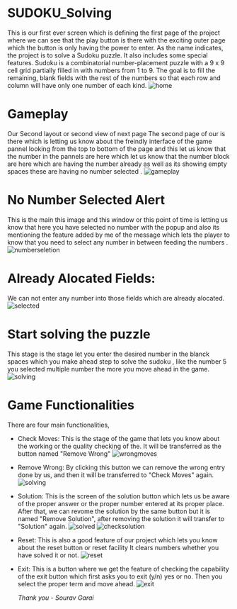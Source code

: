 # SUDOKU_Solving
This is our first ever screen which is defining the first page of the project where we can see that the play button is there with the exciting outer page which the button is only having the power to enter.
As the name indicates, the project is to solve a Sudoku puzzle. It also includes some special features. 
Sudoku is a combinatorial number-placement puzzle with a 9 x 9 cell grid partially filled in with numbers from 1 to 9. The goal is to fill the remaining, blank fields with the rest of the numbers so that each row and column will have only one number of each kind.
![home](https://github.com/Garaisourav12/SUDOKU_Solving/assets/101336956/5f52abbd-6000-4f13-8c9e-c475735a73b3)

# Gameplay
Our Second layout or second view of next page 
The second page of our is there which is letting us know about the freindly interface of the game pannel looking from the top to bottom of the page and this let us know that the number in the pannels are here which let us know that the number block are here which are having the number already as well as its showing empty spaces these are having no number selected . 
![gameplay](https://github.com/Garaisourav12/SUDOKU_Solving/assets/101336956/df2b0dfe-a801-4cfa-8c38-8075e648287f)


# No Number Selected Alert 
This is the main this image and this window or this point of time is letting us know that here you have selected no number with the popup and also its mentioning the feature added by me of the message which lets the player to know that you need to select any number in between feeding the numbers . 
![numberseletion](https://github.com/Garaisourav12/SUDOKU_Solving/assets/101336956/4517ce84-d939-474c-be29-9e1d43224f59)

# Already Alocated Fields:
We can not enter any number into those fields which are already alocated.
![selected](https://github.com/Garaisourav12/SUDOKU_Solving/assets/101336956/e19d5291-4d78-418a-ac3a-404c7db9f355)


#  Start solving the puzzle
This stage is the stage let you enter the desired number in the blanck spaces which you make ahead step to solve the sudoku , like the number 5 you selected multiple number the more you move ahead in the game. 
![solving](https://github.com/Garaisourav12/SUDOKU_Solving/assets/101336956/5cfb5ae3-430f-4674-9c24-4efc4a0b1d12)


# Game Functionalities
There are four main functionalities, 

* Check Moves: This is the stage of the game that lets you know about the working or the quality checking of the. It will be transferred as the button named "Remove Wrong"
  ![wrongmoves](https://github.com/Garaisourav12/SUDOKU_Solving/assets/101336956/d845d052-41b4-494a-b5bc-581e234bdbbb)

* Remove Wrong: By clicking this button we can remove the wrong entry done by us, and then it will be transferred to "Check Moves" again.
![solving](https://github.com/Garaisourav12/SUDOKU_Solving/assets/101336956/54c2a440-e10d-4dff-964a-f6209dc01456)

* Solution: This is the screen of the solution button which lets us be aware of the proper answer or the proper number entered at its proper place. After that, we can revome the solution by the same button but it is named "Remove Solution", after removing the solution it will transfer to "Solution" again.
  ![solved](https://github.com/Garaisourav12/SUDOKU_Solving/assets/101336956/61f171d2-b28e-4912-a79f-7a89fa6e6f76)
![checksolution](https://github.com/Garaisourav12/SUDOKU_Solving/assets/101336956/3a4aebb2-fec1-4f7c-8279-aebec1249928)

* Reset: This is also a good feature of our project which lets you know about the reset button or reset facility It clears numbers whether you have solved it or not.
  ![reset](https://github.com/Garaisourav12/SUDOKU_Solving/assets/101336956/c017c4a9-b341-42a6-ba2b-eae3b7db60b6)

* Exit: This is a button where we get the feature of checking the capability of the exit button which first asks you to exit (y/n) yes or no. Then you select the proper term and move ahead.
  ![exit](https://github.com/Garaisourav12/SUDOKU_Solving/assets/101336956/52445d95-3f73-4aaf-a2b4-1b2696b75b2c)
  
    *Thank you - Sourav Garai*
